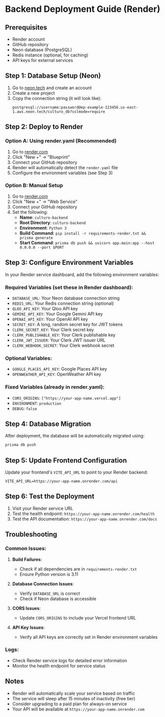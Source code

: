 # Backend Deployment Guide (Render)

## Prerequisites
- Render account
- GitHub repository
- Neon database (PostgreSQL)
- Redis instance (optional, for caching)
- API keys for external services

## Step 1: Database Setup (Neon)

1. Go to [neon.tech](https://neon.tech) and create an account
2. Create a new project
3. Copy the connection string (it will look like):
   ```
   postgresql://username:password@ep-example-123456.us-east-1.aws.neon.tech/culturo_db?sslmode=require
   ```

## Step 2: Deploy to Render

### Option A: Using render.yaml (Recommended)
1. Go to [render.com](https://render.com)
2. Click "New +" → "Blueprint"
3. Connect your GitHub repository
4. Render will automatically detect the `render.yaml` file
5. Configure the environment variables (see Step 3)

### Option B: Manual Setup
1. Go to [render.com](https://render.com)
2. Click "New +" → "Web Service"
3. Connect your GitHub repository
4. Set the following:
   - **Name**: `culturo-backend`
   - **Root Directory**: `culturo-backend`
   - **Environment**: `Python 3`
   - **Build Command**: `pip install -r requirements-render.txt && prisma generate`
   - **Start Command**: `prisma db push && uvicorn app.main:app --host 0.0.0.0 --port $PORT`

## Step 3: Configure Environment Variables

In your Render service dashboard, add the following environment variables:

### Required Variables (set these in Render dashboard):
- `DATABASE_URL`: Your Neon database connection string
- `REDIS_URL`: Your Redis connection string (optional)
- `QLOO_API_KEY`: Your Qloo API key
- `GEMINI_API_KEY`: Your Google Gemini API key
- `OPENAI_API_KEY`: Your OpenAI API key
- `SECRET_KEY`: A long, random secret key for JWT tokens
- `CLERK_SECRET_KEY`: Your Clerk secret key
- `CLERK_PUBLISHABLE_KEY`: Your Clerk publishable key
- `CLERK_JWT_ISSUER`: Your Clerk JWT issuer URL
- `CLERK_WEBHOOK_SECRET`: Your Clerk webhook secret

### Optional Variables:
- `GOOGLE_PLACES_API_KEY`: Google Places API key
- `OPENWEATHER_API_KEY`: OpenWeather API key

### Fixed Variables (already in render.yaml):
- `CORS_ORIGINS`: `["https://your-app-name.vercel.app"]`
- `ENVIRONMENT`: `production`
- `DEBUG`: `false`

## Step 4: Database Migration

After deployment, the database will be automatically migrated using:
```bash
prisma db push
```

## Step 5: Update Frontend Configuration

Update your frontend's `VITE_API_URL` to point to your Render backend:
```env
VITE_API_URL=https://your-app-name.onrender.com/api
```

## Step 6: Test the Deployment

1. Visit your Render service URL
2. Test the health endpoint: `https://your-app-name.onrender.com/health`
3. Test the API documentation: `https://your-app-name.onrender.com/docs`

## Troubleshooting

### Common Issues:

1. **Build Failures**: 
   - Check if all dependencies are in `requirements-render.txt`
   - Ensure Python version is 3.11

2. **Database Connection Issues**:
   - Verify `DATABASE_URL` is correct
   - Check if Neon database is accessible

3. **CORS Issues**:
   - Update `CORS_ORIGINS` to include your Vercel frontend URL

4. **API Key Issues**:
   - Verify all API keys are correctly set in Render environment variables

### Logs:
- Check Render service logs for detailed error information
- Monitor the health endpoint for service status

## Notes
- Render will automatically scale your service based on traffic
- The service will sleep after 15 minutes of inactivity (free tier)
- Consider upgrading to a paid plan for always-on service
- Your API will be available at `https://your-app-name.onrender.com` 